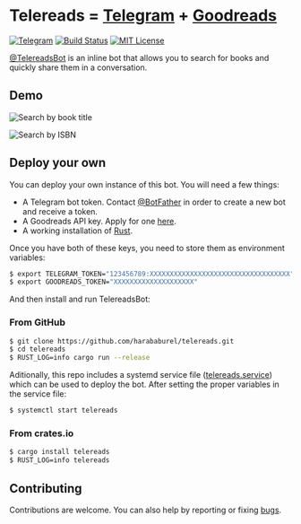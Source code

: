 # Telereads =  [Telegram](https://telegram.org/) + [Goodreads](https://www.goodreads.com/)

[![Telegram](https://img.shields.io/badge/telegram-TelereadsBot-blue?logo=telegram&style=flat)](https://telegram.me/TelereadsBot)
[![Build Status](https://travis-ci.org/harababurel/telereads.svg?branch=master)](https://travis-ci.org/harababurel/telereads)
[![MIT License](http://img.shields.io/badge/license-MIT-blue.svg?style=flat)](https://github.com/harababurel/telereads/blob/master/LICENSE)

[@TelereadsBot](https://telegram.me/TelereadsBot) is an inline bot that allows you to search for books and quickly share them in a conversation.

## Demo

![Search by book title](https://thumbs.gfycat.com/HelpfulSparseKomododragon-size_restricted.gif)

![Search by ISBN](https://thumbs.gfycat.com/FlamboyantDistinctCaimanlizard-size_restricted.gif)

## Deploy your own

You can deploy your own instance of this bot. You will need a few things:

* A Telegram bot token. Contact [@BotFather](http://telegram.me/BotFather) in order to create a new bot and receive a token.
* A Goodreads API key. Apply for one [here](https://www.goodreads.com/api).
* A working installation of [Rust](https://www.rustup.rs/).

Once you have both of these keys, you need to store them as environment variables:

```bash
$ export TELEGRAM_TOKEN="123456789:XXXXXXXXXXXXXXXXXXXXXXXXXXXXXXXXXXX"
$ export GOODREADS_TOKEN="XXXXXXXXXXXXXXXXXXXX"
```

And then install and run TelereadsBot:

### From GitHub

```bash
$ git clone https://github.com/harababurel/telereads.git
$ cd telereads
$ RUST_LOG=info cargo run --release
```

Aditionally, this repo includes a systemd service file ([telereads.service](https://github.com/harababurel/telereads/blob/master/telereads.service)) which can be used to deploy the bot. After setting the proper variables in the service file:

```bash
$ systemctl start telereads
```

### From crates.io

```bash
$ cargo install telereads
$ RUST_LOG=info telereads
```

## Contributing

Contributions are welcome. You can also help by reporting or fixing [bugs](https://github.com/harababurel/telereads/issues).
